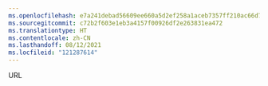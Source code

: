 ```yaml
---
ms.openlocfilehash: e7a241debad56609ee660a5d2ef258a1aceb7357ff210ac66d7280b3add02a9a
ms.sourcegitcommit: c72b2f603e1eb3a4157f00926df2e263831ea472
ms.translationtype: HT
ms.contentlocale: zh-CN
ms.lasthandoff: 08/12/2021
ms.locfileid: "121287614"
---
```

URL